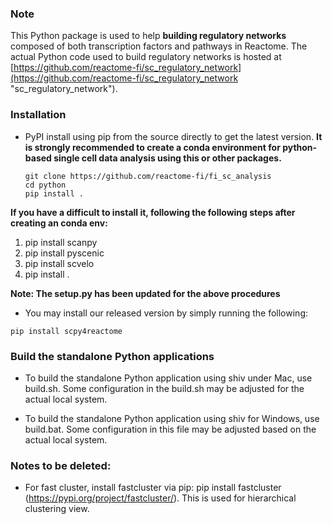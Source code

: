 ### Note

This Python package is used to help **building regulatory networks** composed of both transcription factors and pathways in Reactome. The actual Python code used to build regulatory networks is hosted at [https://github.com/reactome-fi/sc_regulatory_network](https://github.com/reactome-fi/sc_regulatory_network "sc_regulatory_network"). 

### Installation 

- PyPI install using pip from the source directly to get the latest version. **It is strongly recommended to create a conda environment for python-based single cell data analysis using this or other packages.**

   ``` 
   git clone https://github.com/reactome-fi/fi_sc_analysis
   cd python
   pip install .
   ```

**If you have a difficult to install it, following the following steps after creating an conda env:**

1. pip install scanpy
2. pip install pyscenic
3. pip install scvelo
4. pip install .

**Note: The setup.py has been updated for the above procedures**

- You may install our released version by simply running the following:

```
pip install scpy4reactome
```

### Build the standalone Python applications

- To build the standalone Python application using shiv under Mac, use build.sh. Some configuration in the build.sh may 
  be adjusted for the actual local system.

- To build the standalone Python application using shiv for Windows, use build.bat. Some configuration in this file may 
  be adjusted based on the actual local system.

### Notes to be deleted:

- For fast cluster, install fastcluster via pip: pip install fastcluster (https://pypi.org/project/fastcluster/). 
  This is used for hierarchical clustering view.
